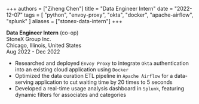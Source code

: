 +++
authors = ["Ziheng Chen"]
title = "Data Engineer Intern"
date = "2022-12-07"
tags = [
    "python", "envoy-proxy", "okta", 
    "docker", "apache-airflow",
    "splunk"
]
aliases = ["stonex-data-intern"]
+++
 
**Data Engineer Intern** (co-op)  
StoneX Group Inc.  
Chicago, Illinois, United States  
Aug 2022 - Dec 2022   
- Researched and deployed `Envoy Proxy` to integrate `Okta` authentication into an existing cloud application using `Docker`
- Optimized the data curation ETL pipeline in `Apache Airflow` for a data-serving application to cut waiting time by 20 times to 5 seconds
- Developed a real-time usage analysis dashboard in `Splunk`, featuring dynamic filters for associates and categories


